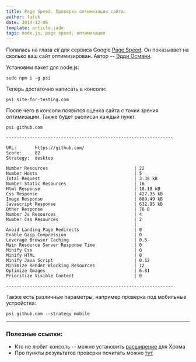 ```yaml
---
title: Page Speed. Проверка оптимизации сайта.
author: fatuk
date: 2014-12-06
template: article.jade
tags: node.js, page speed, оптимизация
---
```


Попалась на глаза *cli* для сервиса Google [Page Speed](https://developers.google.com/speed/pagespeed/). Он показывает на сколько ваш сайт оптимизирован. Автор -- [Эдди Османи](https://github.com/addyosmani).

<span class="more"></span>

Установим пакет для node.js:

```shell
sudo npm i -g psi
```

Теперь достаточно написать в консоли:

```shell
psi site-for-testing.com
```

После чего в консоли появится оценка сайта с точки зрения оптимизации. Также будет расписан каждый пункт.

```shell
psi github.com

----------------------------------------------------------------

URL:       https://github.com/
Score:     82
Strategy:  desktop

Number Resources                                 | 22
Number Hosts                                     | 5
Total Request                                    | 3.38 kB
Number Static Resources                          | 16
Html Response                                    | 18.18 kB
Css Response                                     | 427.35 kB
Image Response                                   | 889.49 kB
Javascript Response                              | 632.95 kB
Other Response                                   | 76 B
Number Js Resources                              | 4
Number Css Resources                             | 2
                                                 |
Avoid Landing Page Redirects                     | 0
Enable Gzip Compression                          | 0
Leverage Browser Caching                         | 0.5
Main Resource Server Response Time               | 0
Minify Css                                       | 0
Minify HTML                                      | 0
Minify Java Script                               | 0.12
Minimize Render Blocking Resources               | 12
Optimize Images                                  | 6.81
Prioritize Visible Content                       | 0

----------------------------------------------------------------
```

Также есть различные параметры, например проверка под мобильные устройства:

```shell
psi github.com --strategy mobile
```

---

### Полезные ссылки:

* Кто не любит консоль -- можно установить [расширение](https://developers.google.com/speed/pagespeed/insights_extensions) для Хрома
* Про пункты результатов проверки почитать можно [тут](https://developers.google.com/speed/docs/insights/rules)